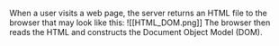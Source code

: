 When a user visits a web page, the server returns an HTML file to the browser that may look like this:
![[HTML_DOM.png]]
The browser then reads the HTML and constructs the Document Object Model (DOM).